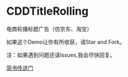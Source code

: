 # CDDTitleRolling
电商轮播标题广告（仿京东、淘宝）


如果这个Demo让你有所收获，请Star and Fork。

注：如果遇到问题还请Issues,我会尽快回复。


[简书传送门](http://www.jianshu.com/p/b5ab7b374fa0) <br />

